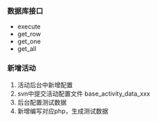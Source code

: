 ### 数据库接口
* execute
* get_row
* get_one
* get_all

###  新增活动
1. 活动后台中新增配置
2. svn中提交活动配置文件 base_activity_data_xxx
3. 后台配置测试数据
4. 新增编写对应php，生成测试数据

